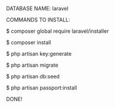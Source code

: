 DATABASE NAME: 
laravel

COMMANDS TO INSTALL:

$ composer global require laravel/installer

$ composer install

$ php artisan key:generate

$ php artisan migrate

$ php artisan db:seed

$ php artisan passport:install
 
DONE!

